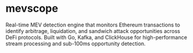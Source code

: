 # mevscope
Real-time MEV detection engine that monitors Ethereum transactions to identify arbitrage, liquidation, and sandwich attack opportunities across DeFi protocols. Built with Go, Kafka, and ClickHouse for high-performance stream processing and sub-100ms opportunity detection.

